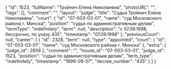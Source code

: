 {
    "id": 1523,
    "fullName": "Тройнич Елена Николаевна",
    "photoURL": "",
    "tags": [],
    "comment": "",
    "layout": "judge",
    "title": "Судья Тройнич Елена Николаевна",
    "court": {
        "id": "07-003-03-01",
        "name": "суд Московского района г. Минска",
        "position": "судья по административным делам",
        "termType": "indefinitely",
        "term": null,
        "description": "c 07.09.1998, бессрочно, по указу 435",
        "timestamp": "07.09.1998"
    },
    "previousCourt": null,
    "career": [
        {
            "id": 2328,
            "term": null,
            "type": "appointed",
            "court": {
                "id": "07-003-03-01",
                "name": "суд Московского района г. Минска"
            },
            "extra": {
                "judge_id": 2606
            },
            "comment": "",
            "house_id": "07-003-03-01",
            "judge_id": 1523,
            "position": "судья по административным делам",
            "term_type": "indefinitely",
            "timestamp": "1998-09-07",
            "decree_number": "435"
        }
    ]
}